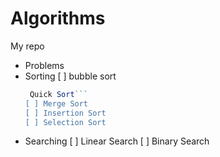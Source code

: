 # Algorithms

My repo

- Problems
- Sorting
    [ ] bubble sort
    ```javascript
     Quick Sort```
    [ ] Merge Sort
    [ ] Insertion Sort
    [ ] Selection Sort
- Searching
    [ ] Linear Search
    [ ] Binary Search

